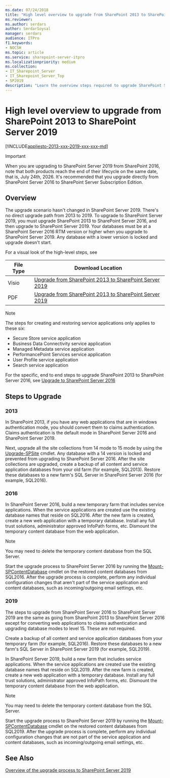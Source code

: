 ```yaml
---
ms.date: 07/24/2018
title: "High level overview to upgrade from SharePoint 2013 to SharePoint Server 2019"
ms.reviewer:
ms.author: serdars
author: SerdarSoysal
manager: serdars
audience: ITPro
f1.keywords:
- NOCSH
ms.topic: article
ms.service: sharepoint-server-itpro
ms.localizationpriority: medium
ms.collection:
- IT_Sharepoint_Server
- IT_Sharepoint_Server_Top
- SP2019
description: "Learn the overview steps required to upgrade SharePoint Server 2013 environment to SharePoint Server 2019."
---
```


# High level overview to upgrade from SharePoint 2013 to SharePoint Server 2019

[!INCLUDE[appliesto-2013-xxx-2019-xxx-xxx-md](../includes/appliesto-2013-xxx-2019-xxx-xxx-md.md)]

> [!IMPORTANT]
> When you are upgrading to SharePoint Server 2019 from SharePoint 2016, note that both products reach the end of their lifecycle on the same date, that is, July 24th, 2026. It's recommended that you upgrade directly from SharePoint Server 2016 to SharePoint Server Subscription Edition.

## Overview
<a name="Overview"> </a>

The upgrade scenario hasn't changed in SharePoint Server 2019. There's no direct upgrade path from 2013 to 2019. To upgrade to SharePoint Server 2019, you must upgrade SharePoint 2013 to SharePoint Server 2016, and then upgrade to SharePoint Server 2019. Your databases must be at a SharePoint Server 2016 RTM version or higher when you upgrade to SharePoint Server 2019. Any database with a lower version is locked and upgrade doesn't start.

For a visual look of the high-level steps, see

|File Type|Download Location|
|---|---|
|Visio|[Upgrade from SharePoint 2013 to SharePoint Server 2019](https://download.microsoft.com/download/9/3/D/93DAA2C7-E11B-42B6-A405-B937CEDFC527/Upgrade2013to2019.vsdx)|
|PDF|[Upgrade from SharePoint 2013 to SharePoint Server 2019](https://download.microsoft.com/download/9/3/D/93DAA2C7-E11B-42B6-A405-B937CEDFC527/Upgrade2013to2019.pdf)|

> [!NOTE]
> The steps for creating and restoring service applications only applies to these six:

- Secure Store service application
- Business Data Connectivity service application
- Managed Metadata service application
- PerformancePoint Services service application
- User Profile service application
- Search service application

For the specific, end to end steps to upgrade SharePoint 2013 to SharePoint Server 2016, see [Upgrade to SharePoint Server 2016](./upgrade-to-sharepoint-server-2016.md)

## Steps to Upgrade

### 2013

In SharePoint 2013, if you have any web applications that are in windows authentication mode, you should convert them to claims authentication. Claims authentication is the default mode in SharePoint Server 2016 and SharePoint Server 2019.

Next, upgrade all the site collections from 14 mode to 15 mode by using the [Upgrade-SPSite](/powershell/module/sharepoint-server/upgrade-spsite?view=sharepoint-ps&preserve-view=true) cmdlet. Any database with a 14 version is locked and prevented from upgrading to SharePoint Server 2016. After the site collections are upgraded, create a backup of all content and service application databases from your old farm (for example, SQL2013). Restore these databases to a new farm's SQL Server in SharePoint Server 2016 (for example, SQL2016).

### 2016

In SharePoint Server 2016, build a new temporary farm that includes service applications. When the service applications are created use the existing database names that reside on SQL2016. After the new farm is created, create a new web application with a temporary database. Install any full trust solutions, administrator approved InfoPath forms, etc. Dismount the temporary content database from the web application.

> [!NOTE]
> You may need to delete the temporary content database from the SQL Server.

Start the upgrade process to SharePoint Server 2016 by running the [Mount-SPContentDatabase](/powershell/module/sharepoint-server/mount-spcontentdatabase?view=sharepoint-ps&preserve-view=true) cmdlet on the restored content databases from SQL2016. After the upgrade process is complete, perform any individual configuration changes that aren't part of the service application and content databases, such as incoming/outgoing email settings, etc.

### 2019

The steps to upgrade from SharePoint Server 2016 to SharePoint Server 2019 are the same as going from SharePoint 2013 to SharePoint Server 2016 except for converting web applications to claims authentication and upgrading database modes to level 15. These are not required.

Create a backup of all content and service application databases from your temporary farm (for example, SQL2016). Restore these databases to a new farm's SQL Server in SharePoint Server 2019 (for example, SQL2019).

In SharePoint Server 2019, build a new farm that includes service applications. When the service applications are created use the existing database names that reside on SQL2019. After the new farm is created, create a new web application with a temporary database.  Install any full trust solutions, administrator approved InfoPath forms, etc. Dismount the temporary content database from the web application.

> [!NOTE]
> You may need to delete the temporary content database from the SQL Server.

Start the upgrade process to SharePoint Server 2019 by running the [Mount-SPContentDatabase](/powershell/module/sharepoint-server/mount-spcontentdatabase?view=sharepoint-ps&preserve-view=true) cmdlet on the restored content databases from SQL2019. After the upgrade process is complete, perform any individual configuration changes that are not part of the service application and content databases, such as incoming/outgoing email settings, etc.

## See Also

[Overview of the upgrade process to SharePoint Server 2019](overview-of-the-upgrade-process-2019.md)

